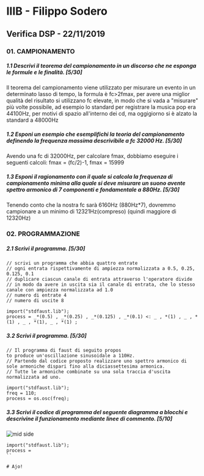 # IIIB - Filippo Sodero

## Verifica DSP - 22/11/2019

### 01. CAMPIONAMENTO

##### 1.1 Descrivi il teorema del campionamento in un discorso che ne esponga le formule e le finalità. [5/30]

Il teorema del campionamento viene utilizzato per misurare un evento in un determinato lasso di tempo, la formula è fc>2fmax, per avere una miglior qualità del risultato si utilizzano fc elevate, in modo che si vada a "misurare" più volte possibile, ad esempio lo standard per registrare la musica pop era 44100Hz, per motivi di spazio all'interno dei cd, ma oggigiorno si è alzato la standard a 48000Hz

##### 1.2 Esponi un esempio che esemplifichi la teoria del campionamento definendo la frequenza massima descrivibile a _fc 32000 Hz_. [5/30]

Avendo una fc di 32000Hz, per calcolare fmax, dobbiamo eseguire i seguenti calcoli: fmax = (fc/2)-1, fmax = 15999

##### 1.3 Esponi il ragionamento con il quale si calcola la frequenza di campionamento minima alla quale si deve misurare un suono avente spettro armonico di 7 componenti e fondamentale a _880Hz_. [5/30]

Tenendo conto che la nostra fc sarà 6160Hz (880Hz*7), dovremmo campionare a un minimo di 12321Hz(compreso) (quindi maggiore di 12320Hz)

### 02. PROGRAMMAZIONE

##### 2.1 Scrivi il programma. [5/30]

```
// scrivi un programma che abbia quattro entrate
// ogni entrata rispettivamente di ampiezza normalizzata a 0.5, 0.25, 0.125, 0.1
// duplicare ciascun canale di entrata attraverso l'operatore divide
// in modo da avere in uscita sia il canale di entrata, che lo stesso canale con ampiezza normalizzata ad 1.0
// numero di entrate 4
// numero di uscite 8

import("stdfaust.lib");
process = _*(0.5) , _*(0.25) , _*(0.125) , _*(0.1) <: _ , *(1) , _ , *(1) , _ , *(1), _ , *(1) ;
```

##### 3.2 Scrivi il programma. [5/30]

```
// Il programma di faust di seguito propos
to produce un'oscillazione sinusoidale a 110Hz.
// Partendo dal codice proposto realizzare uno spettro armonico di sole armoniche dispari fino alla diciassettesima armonica.
// Tutte le armoniche combinate su una sola traccia d'uscita normalizzata ad uno.

import("stdfaust.lib");
freq = 110;
process = os.osc(freq);
```

##### 3.3 Scrivi il codice di programma del seguente diagramma a blocchi e descrivine il funzionamento mediante linee di commento. [5/10]

![mid side](https://github.com/LSSN/2019-11-22-3B-DSP/blob/master/process.svg)
```
import("stdfaust.lib");
process =
``

# Ajo!

